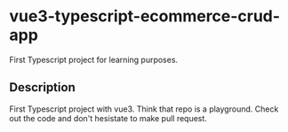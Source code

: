 # vue3-typescript-ecommerce-crud-app

First Typescript project for learning purposes.

## Description

First Typescript project with vue3. Think that repo is a playground. Check out the code and don't hesistate to make pull request.
